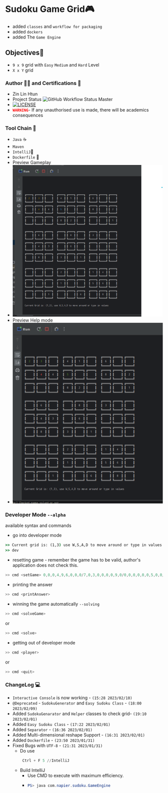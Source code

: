 # Sudoku Game Grid🎮
- added `classes` and `workflow for packaging`
- added `dockers`
- added The `Game Engine`

## Objectives🎯
- `9 x 9` grid with `Easy` `Medium` and `Hard` Level
- `X x Y` grid 

### Author 👨‍💻 and Certifications 📜
- Zin Lin Htun
- Project Status ![GitHub Workflow Status Master](https://img.shields.io/github/actions/workflow/status/zin-lin/Sudoku/main.yml)
- [![LICENSE](https://img.shields.io/github/license/zin-lin/Sudoku.svg?style=flat-square)](https://github.com/zin-lin/Sudoku/blob/main/LICENCE)
- <b style='color:red'>`WARNING`</b>- If any unauthorised use is made, there will be academics consequences

### Tool Chain 🔨
- `Java` ☕
- `Maven`
- `IntelliJ`📱
- `Dockerfile` 🐳
- Preview Gameplay
- ![alt text](./demo1.png)
- Preview Help mode
- ![alt text](./demo2.png)

### Developer Mode `--alpha`
available syntax and commands
- go into developer mode
```cmd
>> Current grid is: (1,3) use W,S,A,D to move around or type in values
>> dev 
```
- resetting game - remember the game has to be valid, author's application does not check this.
```powershell
>> cmd <setGame> 0,0,0,4,9,6,0,0,0/7,0,3,0,0,0,0,9,0/0,0,0,0,0,0,5,0,0/0,8,4,7,0,0,0,0,0/0,0,0,0,0,0,0,5,2/3,0,0,1,0,0,7,0,0/0,4,0,0,5,0,0,2,7/6,0,0,8,0,9,0,0,3/0,0,0,0,0,4,0,0,0/
```
- printing the answer 
```powershell
>> cmd <printAnswer>
```
- winning the game automatically `--solving`
```powershell
>> cmd <solveGame>
```
or
```powershell
>> cmd <solve>
```
- getting out of developer mode
```powershell
>> cmd <player>
```
or
```powershell
>> cmd <quit>
```


### ChangeLog 💻
- `Interactive Console` is now working - `(15:28 2023/02/10)`
- `@Deprecated` - `SudokuGenerator` and `Easy Sudoku Class` - `(18:00 2023/02/09)` 
- Added `SudokuGenarator` and `Helper` classes to check grid- `(19:10 2023/02/01)`
- Added `Easy Sudoku Class` - `(17:22 2023/02/01)`
- Added `Separator` - `(16:36 2023/02/01)`
- Added Multi-dimensional reshape Support - `(16:31 2023/02/01)`
- Added `Dockerfile` - `(23:50 2023/01/31)`
- Fixed Bugs with `UTF-8` - `(21:31 2023/01/31)`
  - Do use 
    ```powershell
     Ctrl + F 5 //IntelliJ
    ```
  - Build IntelliJ
    - Use CMD to execute with maximum efficiency.
    - ```powershell
      PS> java com.napier.sudoku.GameEngine
      ```
